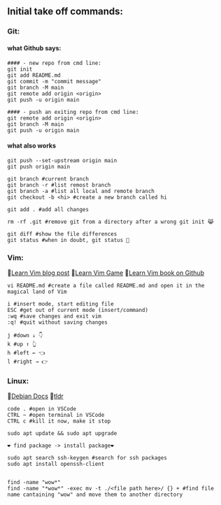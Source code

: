 ## Initial take off commands:

### Git:

#### what Github says:
```shell
#### - new repo from cmd line:
git init
git add README.md
git commit -m "commit message"
git branch -M main
git remote add origin <origin>
git push -u origin main

#### - push an exiting repo from cmd line:
git remote add origin <origin>
git branch -M main
git push -u origin main
```
#### what also works
```shell
git push --set-upstream origin main
git push origin main

git branch #current branch
git branch -r #list remost branch
git branch -a #list all local and remote branch
git checkout -b <hi> #create a new branch called hi

git add . #add all changes

rm -rf .git #remove git from a directory after a wrong git init 😹

git diff #show the file differences
git status #when in doubt, git status 🧠
```

### Vim:
🔗[Learn Vim blog post](https://danielmiessler.com/study/vim/)
🔗[Learn Vim Game](https://vim-adventures.com/)
🔗[Learn Vim book on Github](https://github.com/iggredible/Learn-Vim)

```shell
vi README.md #create a file called README.md and open it in the magical land of Vim

i #insert mode, start editing file
ESC #get out of current mode (insert/command)
:wq #save changes and exit vim
:q! #quit without saving changes

j #down ↓ 👇
k #up ↑ 👆
h #left ← 👈 
l #right → 👉

```
### Linux:
🔗[Debian Docs](https://www.debian.org/doc/manuals/debian-reference/pr01.en.html)
🔗[tldr](https://tldr.ostera.io/)

```shell
code . #open in VSCode
CTRL ~ #open terminal in VSCode
CTRL c #kill it now, make it stop

sudo apt update && sudo apt upgrade

❤ find package -> install package❤ 

sudo apt search ssh-keygen #search for ssh packages
sudo apt install openssh-client


find -name "wow*"
find -name "*wow*" -exec mv -t ./<file path here>/ {} + #find file name cantaining "wow" and move them to another directory

```


